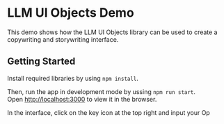 # LLM UI Objects Demo

This demo shows how the LLM UI Objects library can be used to create a copywriting and storywriting interface.

## Getting Started

Install required libraries by using `npm install`.

Then, run the app in development mode by ussing `npm run start`.\
Open [http://localhost:3000](http://localhost:3000) to view it in the browser.

In the interface, click on the key icon at the top right and input your Op